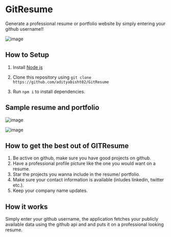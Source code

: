 # GitResume
Generate a professional resume or portfolio website by simply entering your github username!! 

![image](https://user-images.githubusercontent.com/89146189/229334271-903054d7-6141-40eb-868c-aa665a8c77f9.png)


## How to Setup
1) Install [Node js](https://nodejs.org/en/download/)

2) Clone this repository using ```git clone https://github.com/adityabisht02/GitResume```

3) Run ```npm i``` to install dependencies.


## Sample resume and portfolio

![image](https://user-images.githubusercontent.com/89146189/229335867-3349bf95-d80c-4888-b867-4cd27b9f6503.png)

![image](https://user-images.githubusercontent.com/89146189/229335980-9b7ba176-ef9d-4bc2-8eb5-206c03327c44.png)



## How to get the best out of GITResume
1. Be active on github, make sure you have good projects on github.
2. Have a professional profile picture like the one you would want on a resume.
3. Star the projects you wanna include in the resume/ portfolio.
4. Make sure your contact information is available (inludes linkedin, twitter etc.).
5. Keep your company name updates.


## How it works
Simply enter your github username, the application fetches your publicly available data using the github api and and puts it on a professional looking resume.



